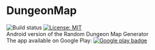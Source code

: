 # DungeonMap

![Build status](https://github.com/Externius/DungeonMap/actions/workflows/android.yml/badge.svg)
[![License: MIT](https://img.shields.io/badge/License-MIT-green.svg)](https://opensource.org/licenses/MIT)  
Android version of the Random Dungeon Map Generator  
The app available on Google Play:
[![Google play badge](https://play.google.com/intl/en_us/badges/images/generic/en_badge_web_generic.png)](https://play.google.com/store/apps/details?id=externius.rdmg)
